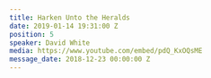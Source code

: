 ```yaml
---
title: Harken Unto the Heralds
date: 2019-01-14 19:31:00 Z
position: 5
speaker: David White
media: https://www.youtube.com/embed/pdQ_KxOQsME
message_date: 2018-12-23 00:00:00 Z
---
```


